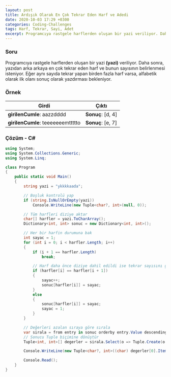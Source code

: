 ```yaml
---
layout: post
title: Ardışık Olarak En Çok Tekrar Eden Harf ve Adedi
date: 2020-10-03 17:29 +0300
categories: Coding-Challenges
tags: Harf, Tekrar, Sayi, Adet
excerpt: Programcıya rastgele harflerden oluşan bir yazi veriliyor. Daha sonra ise, yazıdan arka arkaya en çok tekrar eden harf ve bunun sayısının belirlenmesi isteniyor. Eğer aynı sayıda tekrar yapan birden fazla harf varsa, alfabetik olarak ilk olanı sonuç olarak yazdırması bekleniyor...
---
```

### Soru
Programcıya rastgele harflerden oluşan bir yazi **(yazi)** veriliyor. Daha sonra, yazıdan arka arkaya en çok tekrar eden harf ve bunun sayısının belirlenmesi isteniyor. Eğer aynı sayıda tekrar yapan birden fazla harf varsa, alfabetik olarak ilk olanı sonuç olarak yazdırması bekleniyor.

### Örnek

| Girdi                             | Çıktı             |
|-----------------------------------|-------------------|
| **girilenCumle**: aazzdddd        | **Sonuç**: [d, 4] |
| **girilenCumle**: teeeeeeemttttto | **Sonuç**: [e, 7] |

### Çözüm - C#
```csharp
using System;
using System.Collections.Generic;
using System.Linq;

class Program
{
    public static void Main()
    {
        string yazi = "ykkkkaada";

        // Boşluk kontrolü yap
        if (string.IsNullOrEmpty(yazi))
            Console.WriteLine(new Tuple<char?, int>(null, 0));

        // Tüm harfleri diziye aktar
        char[] harfler = yazi.ToCharArray();
        Dictionary<int, int> sonuc = new Dictionary<int, int>();

        // Her bir harfin durumuna bak
        int sayac = 1;
        for (int i = 0; i < harfler.Length; i++)
        {
            if (i + 1 == harfler.Length)
                break;

            // Harf daha önce diziye dahil edildi ise tekrar sayısını güncelle
            if (harfler[i] == harfler[i + 1])
            {
                sayac++;
                sonuc[harfler[i]] = sayac;
            }
            else
            {
                sonuc[harfler[i]] = sayac;
                sayac = 1;
            }
        }

        // Değerleri azalan sıraya göre sırala
        var sirala = from entry in sonuc orderby entry.Value descending select entry;
        // Sonucu Tuple biçimine dönüştür
        Tuple<int, int>[] degerler = sirala.Select(o => Tuple.Create(o.Key, o.Value)).ToArray();

        Console.WriteLine(new Tuple<char?, int>((char) degerler[0].Item1, degerler[0].Item2));

        Console.Read();
    }
}
```